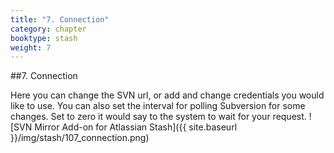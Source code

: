 ```yaml
---
title: "7. Connection"
category: chapter
booktype: stash
weight: 7
---
```

##7. Connection

Here you can change the SVN url, or add and change credentials you would like to use.
You can also set the interval for polling Subversion for some changes. Set to zero it would say to the system to wait for your request.
![SVN Mirror Add-on for Atlassian Stash]({{ site.baseurl }}/img/stash/107_connection.png)

[](#up)

